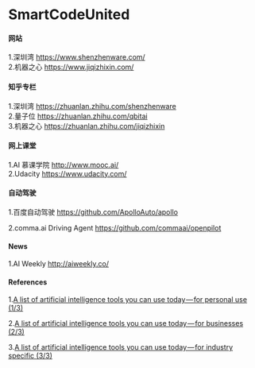 # SmartCodeUnited

#### 网站

1.深圳湾 https://www.shenzhenware.com/  
2.机器之心 https://www.jiqizhixin.com/

#### 知乎专栏

1.深圳湾 https://zhuanlan.zhihu.com/shenzhenware  
2.量子位 https://zhuanlan.zhihu.com/qbitai  
3.机器之心 https://zhuanlan.zhihu.com/jiqizhixin

#### 网上课堂

1.AI 慕课学院 http://www.mooc.ai/  
2.Udacity https://www.udacity.com/

#### 自动驾驶

1.百度自动驾驶 https://github.com/ApolloAuto/apollo

2.comma.ai Driving Agent https://github.com/commaai/openpilot

#### News

1.AI Weekly http://aiweekly.co/

#### References

1.[A list of artificial intelligence tools you can use today — for personal use (1/3)](https://medium.com/imlyra/a-list-of-artificial-intelligence-tools-you-can-use-today-for-personal-use-1-3-7f1b60b6c94f)

2.[A list of artificial intelligence tools you can use today — for businesses (2/3)](https://hackernoon.com/a-list-of-artificial-intelligence-tools-you-can-use-today-for-businesses-2-3-eea3ac374835)

3.[A list of artificial intelligence tools you can use today — for industry specific (3/3)](https://medium.com/imlyra/a-list-of-artificial-intelligence-tools-you-can-use-today-for-industry-specific-3-3-5e16c68da697)







